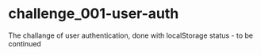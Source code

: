 # challenge_001-user-auth

The challange of user authentication, done with localStorage 
status - to be continued 
